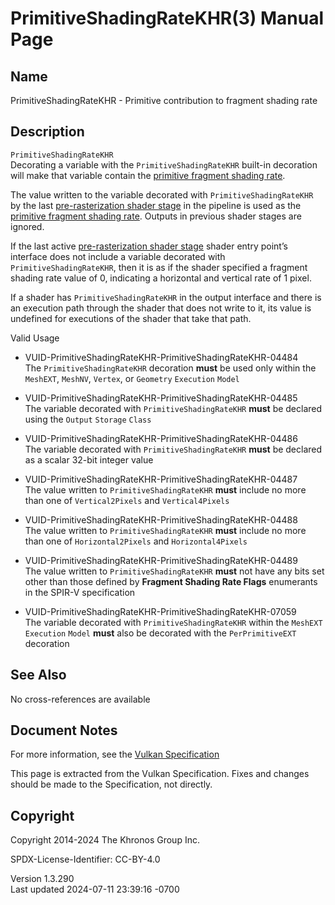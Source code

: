 # PrimitiveShadingRateKHR(3) Manual Page

## Name

PrimitiveShadingRateKHR - Primitive contribution to fragment shading
rate



## <a href="#_description" class="anchor"></a>Description

`PrimitiveShadingRateKHR`  
Decorating a variable with the `PrimitiveShadingRateKHR` built-in
decoration will make that variable contain the <a
href="https://registry.khronos.org/vulkan/specs/1.3-extensions/html/vkspec.html#primsrast-fragment-shading-rate-primitive"
target="_blank" rel="noopener">primitive fragment shading rate</a>.

The value written to the variable decorated with
`PrimitiveShadingRateKHR` by the last <a
href="https://registry.khronos.org/vulkan/specs/1.3-extensions/html/vkspec.html#pipelines-graphics-subsets-pre-rasterization"
target="_blank" rel="noopener">pre-rasterization shader stage</a> in the
pipeline is used as the <a
href="https://registry.khronos.org/vulkan/specs/1.3-extensions/html/vkspec.html#primsrast-fragment-shading-rate-primitive"
target="_blank" rel="noopener">primitive fragment shading rate</a>.
Outputs in previous shader stages are ignored.

If the last active <a
href="https://registry.khronos.org/vulkan/specs/1.3-extensions/html/vkspec.html#pipelines-graphics-subsets-pre-rasterization"
target="_blank" rel="noopener">pre-rasterization shader stage</a> shader
entry point’s interface does not include a variable decorated with
`PrimitiveShadingRateKHR`, then it is as if the shader specified a
fragment shading rate value of 0, indicating a horizontal and vertical
rate of 1 pixel.

If a shader has `PrimitiveShadingRateKHR` in the output interface and
there is an execution path through the shader that does not write to it,
its value is undefined for executions of the shader that take that path.

Valid Usage

- <a href="#VUID-PrimitiveShadingRateKHR-PrimitiveShadingRateKHR-04484"
  id="VUID-PrimitiveShadingRateKHR-PrimitiveShadingRateKHR-04484"></a>
  VUID-PrimitiveShadingRateKHR-PrimitiveShadingRateKHR-04484  
  The `PrimitiveShadingRateKHR` decoration **must** be used only within
  the `MeshEXT`, `MeshNV`, `Vertex`, or `Geometry` `Execution` `Model`

- <a href="#VUID-PrimitiveShadingRateKHR-PrimitiveShadingRateKHR-04485"
  id="VUID-PrimitiveShadingRateKHR-PrimitiveShadingRateKHR-04485"></a>
  VUID-PrimitiveShadingRateKHR-PrimitiveShadingRateKHR-04485  
  The variable decorated with `PrimitiveShadingRateKHR` **must** be
  declared using the `Output` `Storage` `Class`

- <a href="#VUID-PrimitiveShadingRateKHR-PrimitiveShadingRateKHR-04486"
  id="VUID-PrimitiveShadingRateKHR-PrimitiveShadingRateKHR-04486"></a>
  VUID-PrimitiveShadingRateKHR-PrimitiveShadingRateKHR-04486  
  The variable decorated with `PrimitiveShadingRateKHR` **must** be
  declared as a scalar 32-bit integer value

- <a href="#VUID-PrimitiveShadingRateKHR-PrimitiveShadingRateKHR-04487"
  id="VUID-PrimitiveShadingRateKHR-PrimitiveShadingRateKHR-04487"></a>
  VUID-PrimitiveShadingRateKHR-PrimitiveShadingRateKHR-04487  
  The value written to `PrimitiveShadingRateKHR` **must** include no
  more than one of `Vertical2Pixels` and `Vertical4Pixels`

- <a href="#VUID-PrimitiveShadingRateKHR-PrimitiveShadingRateKHR-04488"
  id="VUID-PrimitiveShadingRateKHR-PrimitiveShadingRateKHR-04488"></a>
  VUID-PrimitiveShadingRateKHR-PrimitiveShadingRateKHR-04488  
  The value written to `PrimitiveShadingRateKHR` **must** include no
  more than one of `Horizontal2Pixels` and `Horizontal4Pixels`

- <a href="#VUID-PrimitiveShadingRateKHR-PrimitiveShadingRateKHR-04489"
  id="VUID-PrimitiveShadingRateKHR-PrimitiveShadingRateKHR-04489"></a>
  VUID-PrimitiveShadingRateKHR-PrimitiveShadingRateKHR-04489  
  The value written to `PrimitiveShadingRateKHR` **must** not have any
  bits set other than those defined by **Fragment Shading Rate Flags**
  enumerants in the SPIR-V specification

- <a href="#VUID-PrimitiveShadingRateKHR-PrimitiveShadingRateKHR-07059"
  id="VUID-PrimitiveShadingRateKHR-PrimitiveShadingRateKHR-07059"></a>
  VUID-PrimitiveShadingRateKHR-PrimitiveShadingRateKHR-07059  
  The variable decorated with `PrimitiveShadingRateKHR` within the
  `MeshEXT` `Execution` `Model` **must** also be decorated with the
  `PerPrimitiveEXT` decoration

## <a href="#_see_also" class="anchor"></a>See Also

No cross-references are available

## <a href="#_document_notes" class="anchor"></a>Document Notes

For more information, see the <a
href="https://registry.khronos.org/vulkan/specs/1.3-extensions/html/vkspec.html#PrimitiveShadingRateKHR"
target="_blank" rel="noopener">Vulkan Specification</a>

This page is extracted from the Vulkan Specification. Fixes and changes
should be made to the Specification, not directly.

## <a href="#_copyright" class="anchor"></a>Copyright

Copyright 2014-2024 The Khronos Group Inc.

SPDX-License-Identifier: CC-BY-4.0

Version 1.3.290  
Last updated 2024-07-11 23:39:16 -0700
